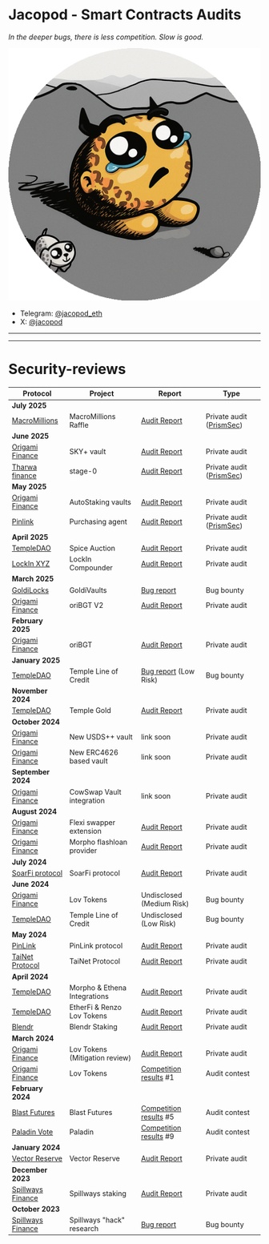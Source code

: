 # Jacopod - Smart Contracts Audits

_In the deeper bugs, there is less competition. Slow is good._

![image](logo_rounded.png)


- Telegram: [@jacopod_eth](https://t.me/jacopod_eth)
- X: [@jacopod](https://x.com/jacolansac)

----

---
# Security-reviews

| Protocol                                                         | Project                        | Report                                                                                                                                              | Type                                                  |
| ---------------------------------------------------------------- | ------------------------------ | --------------------------------------------------------------------------------------------------------------------------------------------------- | ----------------------------------------------------- |
| **July 2025**                                                    |                                |                                                                                                                                                     |                                                       |
| [MacroMillions](https://macromillions.io/)                       | MacroMillions Raffle           | [Audit Report](solo/macromillions/audit-Prism-MacroMillions_MacroMillionsRaffle.pdf)                                                                | Private audit ([PrismSec](https://www.prismsec.xyz/)) |
| **June 2025**                                                    |                                |                                                                                                                                                     |                                                       |
| [Origami Finance](https://origami.finance/)                      | SKY+ vault                     | [Audit Report](solo/origami/audit-report_OrigamiFinance_SKY_jacopod.pdf)                                                                            | Private audit                                         |
| [Tharwa finance](https://www.tharwa.finance/)                    | stage-0                        | [Audit Report](solo/tha-rwa/audit-report.pdf)                                                                                                       | Private audit ([PrismSec](https://www.prismsec.xyz/)) |
| **May 2025**                                                     |                                |                                                                                                                                                     |                                                       |
| [Origami Finance](https://origami.finance/)                      | AutoStaking vaults             | [Audit Report](solo/origami/audit-report_OrigamiFinance_AutoStakingVaults_jacopod.pdf)                                                              | Private audit                                         |
| [Pinlink](https://pinlink.ai/)                                   | Purchasing agent               | [Audit Report](solo/pinlink/audit-prism-Pinlink_AutoCompoundingAgent.pdf)                                                                           | Private audit ([PrismSec](https://www.prismsec.xyz/)) |
| **April 2025**                                                   |                                |                                                                                                                                                     |                                                       |
| [TempleDAO](https://templedao.link/)                             | Spice Auction                  | [Audit Report](solo/temple/templeGold/temple-gold-spice-auction-updates.md)                                                                         | Private audit                                         |
| [LockIn XYZ](https://x.com/lockinxyz?s=21)                       | LockIn Compounder              | [Audit Report](solo/lockin-xyz/lockin-audit-report.md)                                                                                              | Private audit                                         |
| **March 2025**                                                   |                                |                                                                                                                                                     |                                                       |
| [GoldiLocks](https://www.goldilocksdao.io/)                      | GoldiVaults                    | [Bug report](https://gist.github.com/JacoboLansac/a919110ede3642f5f90797cea002b7f0)                                                                 | Bug bounty                                            |
| [Origami Finance](https://origami.finance/)                      | oriBGT V2                      | [Audit Report](solo/origami/oriBGT-V2-audit-report.md)                                                                                              | Private audit                                         |
| **February 2025**                                                |                                |                                                                                                                                                     |                                                       |
| [Origami Finance](https://origami.finance/)                      | oriBGT                         | [Audit Report](solo/origami/oriBGT-audit-report.md)                                                                                                 | Private audit                                         |
| **January 2025**                                                 |                                |                                                                                                                                                     |                                                       |
| [TempleDAO](https://templedao.link/)                             | Temple Line of Credit          | [Bug report](https://app.hats.finance/profile/0xjacopod) (Low Risk)                                                                                 | Bug bounty                                            |
| **November 2024**                                                |                                |                                                                                                                                                     |                                                       |
| [TempleDAO](https://templedao.link/)                             | Temple Gold                    | [Audit Report](solo/temple/templeGold/temple-gold-report.md)                                                                                        | Private audit                                         |
| **October 2024**                                                 |                                |                                                                                                                                                     |                                                       |
| [Origami Finance](https://origami.finance/)                      | New USDS++ vault               | link soon                                                                                                                                           | Private audit                                         |
| [Origami Finance](https://origami.finance/)                      | New ERC4626 based vault        | link soon                                                                                                                                           | Private audit                                         |
| **September 2024**                                               |                                |                                                                                                                                                     |                                                       |
| [Origami Finance](https://origami.finance/)                      | CowSwap Vault integration      | link soon                                                                                                                                           | Private audit                                         |
| **August 2024**                                                  |                                |                                                                                                                                                     |                                                       |
| [Origami Finance](https://origami.finance/)                      | Flexi swapper extension        | [Audit Report](solo/origami/origami-flexi-swapper-review.md)                                                                                        | Private audit                                         |
| [Origami Finance](https://origami.finance/)                      | Morpho flashloan provider      | [Audit Report]()                                                                                                                                    | Private audit                                         |
| **July 2024**                                                    |                                |                                                                                                                                                     |                                                       |
| [SoarFi protocol](https://coinmarketcap.com/currencies/soar-fi/) | SoarFi protocol                | [Audit Report](solo/soar-review.md)                                                                                                                 | Private audit                                         |
| **June 2024**                                                    |                                |                                                                                                                                                     |                                                       |
| [Origami Finance](https://origami.finance/)                      | Lov Tokens                     | Undisclosed (Medium Risk)                                                                                                                           | Bug bounty                                            |
| [TempleDAO](https://templedao.link/)                             | Temple Line of Credit          | Undisclosed (Low Risk)                                                                                                                              | Bug bounty                                            |
| **May 2024**                                                     |                                |                                                                                                                                                     |                                                       |
| [PinLink](https://pinlink.ai/)                                   | PinLink protocol               | [Audit Report](solo/pinlink-phase1-audit.md)                                                                                                        | Private audit                                         |
| [TaiNet Protocol](https://tainet.gitbook.io/tainet-whitepaper)   | TaiNet Protocol                | [Audit Report](solo/tai-net-ytao.md)                                                                                                                | Private audit                                         |
| **April 2024**                                                   |                                |                                                                                                                                                     |                                                       |
| [TempleDAO](https://templedao.link/)                             | Morpho & Ethena Integrations   | [Audit Report](solo/temple-origami-morpho-integration-review.md)                                                                                    | Private audit                                         |
| [TempleDAO](https://templedao.link/)                             | EtherFi & Renzo Lov Tokens     | [Audit Report](https://github.com/JacoboLansac/audits/blob/main/README.md)                                                                          | Private audit                                         |
| [Blendr](https://www.blendr.network/)                            | Blendr Staking                 | [Audit Report](solo/blendr-staking.md)                                                                                                              | Private audit                                         |
| **March 2024**                                                   |                                |                                                                                                                                                     |                                                       |
| [Origami Finance](https://origami.finance/)                      | Lov Tokens (Mitigation review) | [Audit Report](solo/origami-lov-mitigation-review.md)                                                                                               | Private audit                                         |
| [Origami Finance](https://origami.finance/)                      | Lov Tokens                     | [Competition results](https://app.hats.finance/audit-competitions/origami-0x998f1b716a5022be026ca6b919c0ddf45ca31abd/leaderboard) #1                | Audit contest                                         |
| **February 2024**                                                |                                |                                                                                                                                                     |                                                       |
| [Blast Futures](https://blastfutures.com/)                       | Blast Futures                  | [Competition results](https://app.hats.finance/audit-competitions/blast-futures-exchange-0x97895c329b950755566ddcdad3395caaea395074/leaderboard) #5 | Audit contest                                         |
| [Paladin Vote](https://paladin.vote/#/)                          | Paladin                        | [Competition results](https://app.hats.finance/audit-competitions/paladin-0x1610bfde27e57b068af7f38aec3d2a7b1d146989/leaderboard) #9                | Audit contest                                         |
| **January 2024**                                                 |                                |                                                                                                                                                     |                                                       |
| [Vector Reserve](https://linktr.ee/kernelprotocol)               | Vector Reserve                 | [Audit Report](solo/vector-reserve.md)                                                                                                              | Private audit                                         |
| **December 2023**                                                |                                |                                                                                                                                                     |                                                       |
| [Spillways Finance](https://spillways.finance)                   | Spillways staking              | [Audit Report](solo/spillways-staking.md)                                                                                                           | Private audit                                         |
| **October 2023**                                                 |                                |                                                                                                                                                     |                                                       |
| [Spillways Finance](https://spillways.finance)                   | Spillways "hack" research      | [Bug report](solo/spillways-hack.md)                                                                                                                | Bug bounty                                            |


